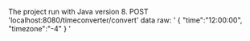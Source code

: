 The project run with Java version 8.
POST 'localhost:8080/timeconverter/convert'
data raw: '
{
"time":"12:00:00",
"timezone":"-4"
}
'
